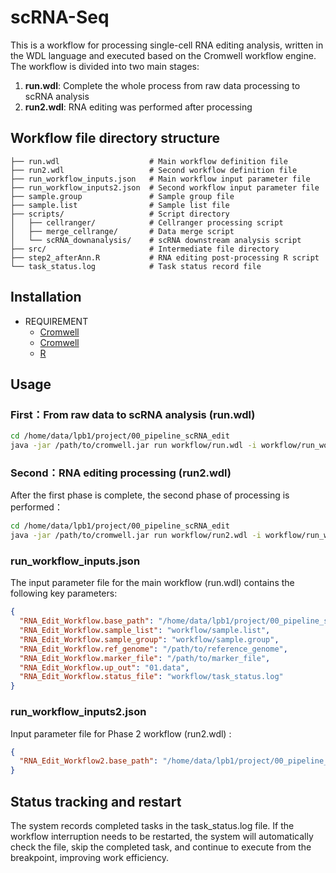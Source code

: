 # scRNA-Seq

This is a workflow for processing single-cell RNA editing analysis, written in the WDL language and executed based on the Cromwell workflow engine. The workflow is divided into two main stages:
1. **run.wdl**: Complete the whole process from raw data processing to scRNA analysis
2. **run2.wdl**: RNA editing was performed after processing

## Workflow file directory structure

```
├── run.wdl                    # Main workflow definition file
├── run2.wdl                   # Second workflow definition file
├── run_workflow_inputs.json   # Main workflow input parameter file
├── run_workflow_inputs2.json  # Second workflow input parameter file
├── sample.group               # Sample group file
├── sample.list                # Sample list file
├── scripts/                   # Script directory
│   ├── cellranger/            # Cellranger processing script
│   ├── merge_cellrange/       # Data merge script
│   └── scRNA_downanalysis/    # scRNA downstream analysis script
├── src/                       # Intermediate file directory
├── step2_afterAnn.R           # RNA editing post-processing R script
└── task_status.log            # Task status record file
```

## Installation

* REQUIREMENT
   * [Cromwell](https://github.com/broadinstitute/cromwell/releases)
   * [Cromwell](https://support.10xgenomics.com/single-cell-gene-expression/software/pipelines/latest/what-is-cell-ranger)
   * [R](https://www.r-project.org)

## Usage

### First：From raw data to scRNA analysis (run.wdl)

```bash
cd /home/data/lpb1/project/00_pipeline_scRNA_edit
java -jar /path/to/cromwell.jar run workflow/run.wdl -i workflow/run_workflow_inputs.json
```

### Second：RNA editing processing (run2.wdl)

After the first phase is complete, the second phase of processing is performed：

```bash
cd /home/data/lpb1/project/00_pipeline_scRNA_edit
java -jar /path/to/cromwell.jar run workflow/run2.wdl -i workflow/run_workflow_inputs2.json
```

### run_workflow_inputs.json
The input parameter file for the main workflow (run.wdl) contains the following key parameters:

```json
{
  "RNA_Edit_Workflow.base_path": "/home/data/lpb1/project/00_pipeline_scRNA_edit",
  "RNA_Edit_Workflow.sample_list": "workflow/sample.list",
  "RNA_Edit_Workflow.sample_group": "workflow/sample.group",
  "RNA_Edit_Workflow.ref_genome": "/path/to/reference_genome",
  "RNA_Edit_Workflow.marker_file": "/path/to/marker_file",
  "RNA_Edit_Workflow.up_out": "01.data",
  "RNA_Edit_Workflow.status_file": "workflow/task_status.log"
}
```

### run_workflow_inputs2.json
Input parameter file for Phase 2 workflow (run2.wdl) :

```json
{
  "RNA_Edit_Workflow2.base_path": "/home/data/lpb1/project/00_pipeline_scRNA_edit"
}
```

## Status tracking and restart

The system records completed tasks in the task_status.log file. If the workflow interruption needs to be restarted, the system will automatically check the file, skip the completed task, and continue to execute from the breakpoint, improving work efficiency.

